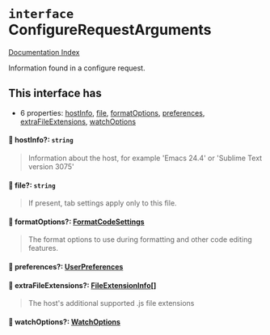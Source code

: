 # `interface` ConfigureRequestArguments

[Documentation Index](../README.md)

Information found in a configure request.

## This interface has

- 6 properties:
[hostInfo](#-hostinfo-string),
[file](#-file-string),
[formatOptions](#-formatoptions-formatcodesettings),
[preferences](#-preferences-userpreferences),
[extraFileExtensions](#-extrafileextensions-fileextensioninfo),
[watchOptions](#-watchoptions-watchoptions)


#### 📄 hostInfo?: `string`

> Information about the host, for example 'Emacs 24.4' or
> 'Sublime Text version 3075'



#### 📄 file?: `string`

> If present, tab settings apply only to this file.



#### 📄 formatOptions?: [FormatCodeSettings](../type.FormatCodeSettings/README.md)

> The format options to use during formatting and other code editing features.



#### 📄 preferences?: [UserPreferences](../interface.UserPreferences/README.md)



#### 📄 extraFileExtensions?: [FileExtensionInfo](../interface.FileExtensionInfo/README.md)\[]

> The host's additional supported .js file extensions



#### 📄 watchOptions?: [WatchOptions](../interface.WatchOptions.2/README.md)



